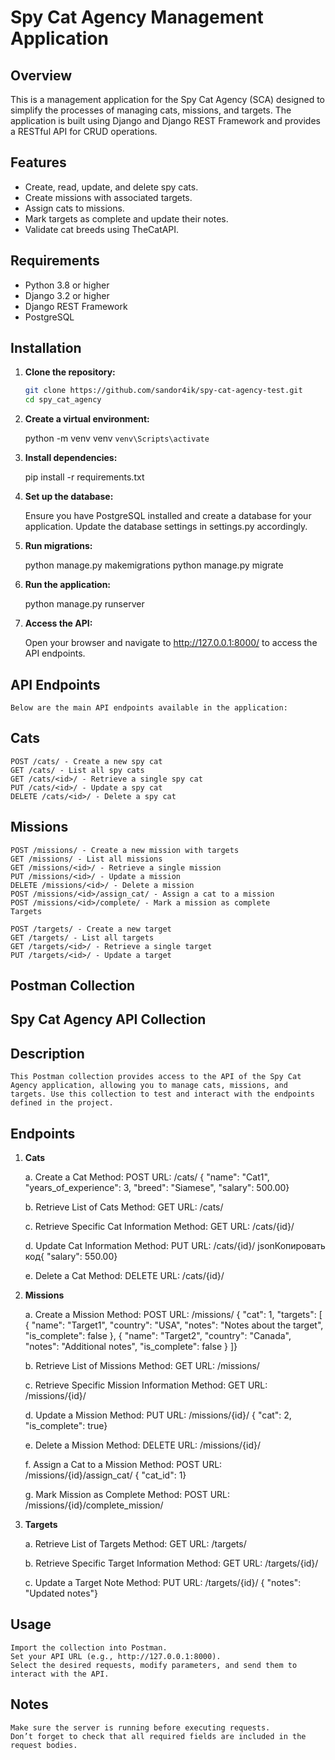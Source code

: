 # Spy Cat Agency Management Application

## Overview

This is a management application for the Spy Cat Agency (SCA) designed to simplify the processes of managing cats, missions, and targets. The application is built using Django and Django REST Framework and provides a RESTful API for CRUD operations.

## Features

- Create, read, update, and delete spy cats.
- Create missions with associated targets.
- Assign cats to missions.
- Mark targets as complete and update their notes.
- Validate cat breeds using TheCatAPI.

## Requirements

- Python 3.8 or higher
- Django 3.2 or higher
- Django REST Framework
- PostgreSQL

## Installation

1. **Clone the repository:**

   ```bash
   git clone https://github.com/sandor4ik/spy-cat-agency-test.git
   cd spy_cat_agency

2. **Create a virtual environment:**

    python -m venv venv
    `venv\Scripts\activate`

3. **Install dependencies:**

    pip install -r requirements.txt

4. **Set up the database:**

    Ensure you have PostgreSQL installed and create a database for your application. Update the database settings in settings.py accordingly.

5. **Run migrations:**

    python manage.py makemigrations
    python manage.py migrate

6. **Run the application:**

    python manage.py runserver

7. **Access the API:**

    Open your browser and navigate to http://127.0.0.1:8000/ to access the API endpoints.

## API Endpoints

    Below are the main API endpoints available in the application:

## Cats

    POST /cats/ - Create a new spy cat
    GET /cats/ - List all spy cats
    GET /cats/<id>/ - Retrieve a single spy cat
    PUT /cats/<id>/ - Update a spy cat
    DELETE /cats/<id>/ - Delete a spy cat
    
## Missions

    POST /missions/ - Create a new mission with targets
    GET /missions/ - List all missions
    GET /missions/<id>/ - Retrieve a single mission
    PUT /missions/<id>/ - Update a mission
    DELETE /missions/<id>/ - Delete a mission
    POST /missions/<id>/assign_cat/ - Assign a cat to a mission
    POST /missions/<id>/complete/ - Mark a mission as complete
    Targets

    POST /targets/ - Create a new target
    GET /targets/ - List all targets
    GET /targets/<id>/ - Retrieve a single target
    PUT /targets/<id>/ - Update a target

## Postman Collection
    
## Spy Cat Agency API Collection

## Description

    This Postman collection provides access to the API of the Spy Cat Agency application, allowing you to manage cats, missions, and targets. Use this collection to test and interact with the endpoints defined in the project.
    
## Endpoints

1. **Cats**

    a. Create a Cat
    Method: POST
    URL: /cats/
    { "name": "Cat1", "years_of_experience": 3, "breed": "Siamese", "salary": 500.00}

    b. Retrieve List of Cats
    Method: GET
    URL: /cats/

    c. Retrieve Specific Cat Information
    Method: GET
    URL: /cats/{id}/

    d. Update Cat Information
    Method: PUT
    URL: /cats/{id}/
    jsonКопировать код{ "salary": 550.00}

    e. Delete a Cat
    Method: DELETE
    URL: /cats/{id}/

2. **Missions**

    a. Create a Mission
    Method: POST
    URL: /missions/
    { "cat": 1, "targets": [ { "name": "Target1", "country": "USA", "notes": "Notes about the target", "is_complete": false }, { "name": "Target2", "country": "Canada", "notes": "Additional notes", "is_complete": false } ]}

    b. Retrieve List of Missions
    Method: GET
    URL: /missions/

    c. Retrieve Specific Mission Information
    Method: GET
    URL: /missions/{id}/

    d. Update a Mission
    Method: PUT
    URL: /missions/{id}/
    { "cat": 2, "is_complete": true}

    e. Delete a Mission
    Method: DELETE
    URL: /missions/{id}/

    f. Assign a Cat to a Mission
    Method: POST
    URL: /missions/{id}/assign_cat/
    { "cat_id": 1}

    g. Mark Mission as Complete
    Method: POST
    URL: /missions/{id}/complete_mission/

3. **Targets**

    a. Retrieve List of Targets
    Method: GET
    URL: /targets/

    b. Retrieve Specific Target Information
    Method: GET
    URL: /targets/{id}/

    c. Update a Target Note
    Method: PUT
    URL: /targets/{id}/
    { "notes": "Updated notes"}

## Usage

    Import the collection into Postman.
    Set your API URL (e.g., http://127.0.0.1:8000).
    Select the desired requests, modify parameters, and send them to interact with the API.

## Notes

    Make sure the server is running before executing requests.
    Don’t forget to check that all required fields are included in the request bodies.

